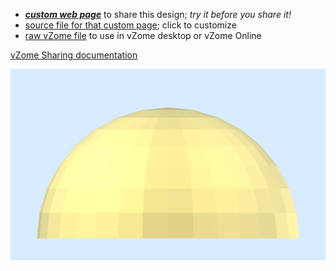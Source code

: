
 - [***custom web page***][post] to share this design; *try it before you share it!*
 - [source file for that custom page][source]; click to customize
 - [raw vZome file][raw] to use in vZome desktop or vZome Online

[vZome Sharing documentation](https://vzome.github.io/vzome/sharing.html#how-it-works)

![Image](<32-gon-octa-sphere-3vZome.png>)


[post]: <https://John-Kostick.github.io/vzome-sharing/2022/03/16/32-gon-octa-sphere-3vZome-11-57-40.html>
[source]: <https://github.com/John-Kostick/vzome-sharing/edit/main/_posts/2022-03-16-32-gon-octa-sphere-3vZome-11-57-40.md>
[raw]: <https://raw.githubusercontent.com/John-Kostick/vzome-sharing/main/2022/03/16/11-57-40-32-gon-octa-sphere-3vZome/32-gon-octa-sphere-3vZome.vZome>